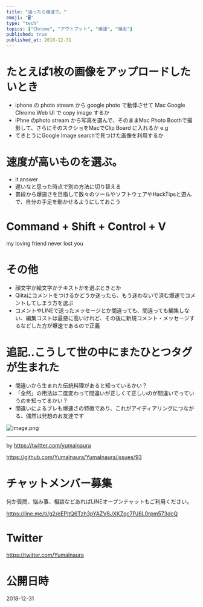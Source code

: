 ```yaml
---
title: "迷ったら爆速で。"
emoji: "🖥"
type: "tech"
topics: ["Chrome", "アウトプット", "爆速", "爆走"]
published: true
published_at: 2018-12-31
---
```


# たとえば1枚の画像をアップロードしたいとき

- iphone の photo stream から google photo で動悸させて Mac Google Chrome Web UI で copy image するか
- iPhne のphoto stream から写真を選んで、そのままMac Photo Boothで撮影して、さらにそのスクショをMacでClip Board に入れるか e.g 
- てきとうにGoogle Image searchで見つけた画像を利用するか

# 速度が高いものを選ぶ。

- it answer
- 遅いなと思った時点で別の方法に切り替える
- 普段から爆速さを目指して数々のツールやソフトウェアやHackTipsと遊んで、自分の手足を動かせるようにしておこう

# Command + Shift + Control + V

my loving friend never lost you

# その他

- 顔文字か絵文字かテキストかを選ぶときとか
- Qiitaにコメントをつけるかどうか迷ったら、もう迷わないで済む爆速でコメントしてしまう方を選ぶ
- コメントやLINEで送ったメッセージとか間違っても、間違っても編集しない、編集コストは最悪に高いけれど、その後に新規コメント・メッセージするなどした方が爆速であるので正義


# 追記‥こうして世の中にまたひとつタグが生まれた

- 間違いから生まれた伝統料理があると知っているかい？
- 「全然」の用法は二度変わって間違いが正しくて正しいのが間違いでっていうのを知ってるかい？
- 間違いによるブレも爆速さの特徴であり、これがアイディアリングにつながる、偶然は発想のお友達です


![image.png](https://qiita-image-store.s3.amazonaws.com/0/89618/4651bb54-484a-51d0-bf6e-9d4819e8c352.png)


---

by https://twitter.com/yumainaura

https://github.com/YumaInaura/YumaInaura/issues/93








<!-- Update From Qiita API -->

# チャットメンバー募集


何か質問、悩み事、相談などあればLINEオープンチャットもご利用ください。

https://line.me/ti/g2/eEPltQ6Tzh3pYAZV8JXKZqc7PJ6L0rpm573dcQ





# Twitter


https://twitter.com/YumaInaura


<!-- Update From Qiita API -->



# 公開日時

2018-12-31
